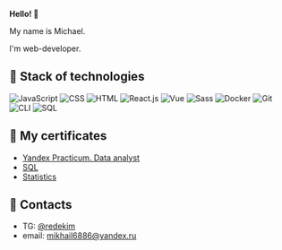 **Hello! 👋**

My name is Michael.

I'm web-developer.

## 🌱 Stack of technologies
![JavaScript](https://img.shields.io/badge/-JavaScript-green)
![CSS](https://img.shields.io/badge/-CSS-green)
![HTML](https://img.shields.io/badge/-HTML-green)
![React.js](https://img.shields.io/badge/-React.js-green)
![Vue](https://img.shields.io/badge/-Vue-green)
![Sass](https://img.shields.io/badge/-Sass-green)
![Docker](https://img.shields.io/badge/-Docker-green)
![Git](https://img.shields.io/badge/-Git-green)
![CLI](https://img.shields.io/badge/-CLI-green)
![SQL](https://img.shields.io/badge/-SQL-green)

## 📜 My certificates
* [Yandex Practicum. Data analyst](https://github.com/RedEkim/RedEkim/blob/main/nosov_mikhail_2022.pdf)
* [SQL](https://stepik.org/cert/1685623)
* [Statistics](https://stepik.org/cert/1728181)

## 📣 Contacts
* TG: [@redekim](https://t.me/redekim)
* email: mikhail6886@yandex.ru
